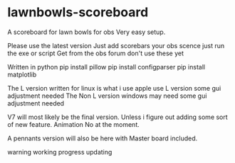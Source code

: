 # lawnbowls-scoreboard
A scoreboard for lawn bowls for obs 
Very easy setup.

Please use the latest version
Just add scorebars your obs scence
just run the exe or script 
Get from the obs forum don't use these yet

Written in python
pip install pillow
pip install configparser
pip install matplotlib

The L version written for linux is what i use
apple use L version some gui adjustment needed
The Non L version windows may need some gui adjustment needed

V7 will most likely be the final version. 
Unless i figure out adding some sort of new feature. 
Animation No at the moment.

A pennants version will also be here
with Master board included.

warning working progress updating 
